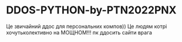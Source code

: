 # DDOS-PYTHON-by-PTN2022PNX
Це звичайний ддос для персональних компов)) Це людям котрі хочутьколективно на МОЩНОМ!!! пк ддосить сайти врага

